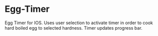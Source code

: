 # Egg-Timer
Egg Timer for IOS. Uses user selection to activate timer in order to cook hard boiled egg to selected hardness. Timer updates progress bar.
